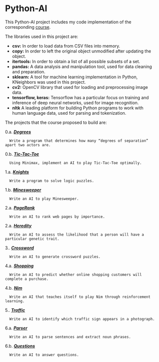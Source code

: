 # Python-AI
  This Python-AI project includes my code implementation of the corresponding [course](https://cs50.harvard.edu/ai/2020/).


The libraries used in this project are:

  - **csv:** In order to load data from CSV files into memory.
  - **copy:** In order to left the original object unmodified after updating the object.
  - **itertools:** In order to obtain a list of all possible subsets of a set.
  - **pandas:** A data analysis and manipulation tool, used for data cleaning and preparation.
  - **sklearn:** A tool for machine learning implementation in Python, KNeighbors was used in this project.
  - **cv2:** OpenCV library that used for loading and preprocessing image data.
  - **tensorflow, keras:** Tensorflow has a particular focus on training and inference of deep neural networks, used for image recognition.
  - **nltk** A leading platform for building Python programs to work with human language data, used for parsing and tokenization.
  

The projects that the course proposed to build are:

  0.a. [***Degrees***](https://github.com/sshmo/Python-AI/tree/master/Projects/p0/degrees)

      Write a program that determines how many “degrees of separation” apart two actors are.
  
  0.b. [***Tic-Tac-Toe***](https://github.com/sshmo/Python-AI/tree/master/Projects/p0/tictactoe)

      Using Minimax, implement an AI to play Tic-Tac-Toe optimally.


  1.a. [***Knights***](https://github.com/sshmo/Python-AI/tree/master/Projects/p1/knights)

      Write a program to solve logic puzzles.
 
  1.b. [***Minesweeper***](https://github.com/sshmo/Python-AI/tree/master/Projects/p1/minesweeper)

      Write an AI to play Minesweeper.


  2.a. [***PageRank***](https://github.com/sshmo/Python-AI/tree/master/Projects/p2/pagerank)

      Write an AI to rank web pages by importance.
  
  2.a. [***Heredity***](https://github.com/sshmo/Python-AI/tree/master/Projects/p2/heredity)

      Write an AI to assess the likelihood that a person will have a particular genetic trait.


  3.. [***Crossword***](https://github.com/sshmo/Python-AI/tree/master/Projects/p3/crossword)

      Write an AI to generate crossword puzzles.


  4.a. [***Shopping***](https://github.com/sshmo/Python-AI/tree/master/Projects/p4/nim)

      Write an AI to predict whether online shopping customers will complete a purchase.
  
  4.b. [***Nim***](https://github.com/sshmo/Python-AI/tree/master/Projects/p4/shopping)

      Write an AI that teaches itself to play Nim through reinforcement learning.


  5.. [***Traffic***](https://github.com/sshmo/Python-AI/tree/master/Projects/p5/traffic)

      Write an AI to identify which traffic sign appears in a photograph.
  
  
  6.a. [***Parser***](https://github.com/sshmo/Python-AI/tree/master/Projects/p6/parser)

      Write an AI to parse sentences and extract noun phrases.
      
  
  6.b. [***Questions***](https://github.com/sshmo/Python-AI/tree/master/Projects/p6/questions)

      Write an AI to answer questions.
